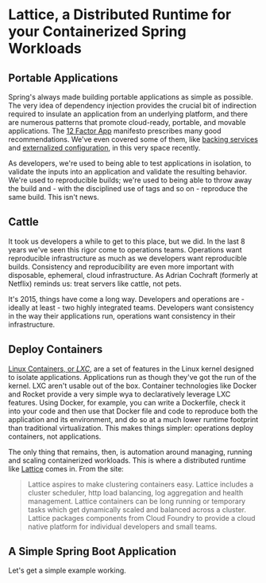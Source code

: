 # Lattice, a Distributed Runtime for your Containerized Spring Workloads

## Portable Applications

Spring's always made building portable applications as simple as possible. The very idea of dependency injection  provides the crucial bit of indirection required to insulate an application from an underlying platform, and there are numerous patterns that promote cloud-ready, portable, and movable applications. The [12 Factor App](http:/12factor.net) manifesto prescribes many good recommendations. We've even covered some of them, like  [backing services](https://spring.io/blog/2015/01/27/12-factor-app-style-backing-services-with-spring-and-cloud-foundry) and [externalized configuration](https://spring.io/blog/2015/01/13/configuring-it-all-out-or-12-factor-app-style-configuration-with-spring), in this very space recently.

As developers, we're used to being able to test applications in isolation, to validate the inputs into an application and validate the resulting behavior.  We're used to reproducible builds; we're used to being able to throw away the build and - with the disciplined use of tags and so on - reproduce the same build. This isn't news.

## Cattle

It took us developers a while to get to this place, but we did. In the last 8 years we've seen this rigor come to operations teams. Operations want reproducible infrastructure as much as we developers want reproducible builds. Consistency and reproducibility are even more important with disposable, ephemeral, cloud infrastructure. As Adrian Cochraft (formerly at Netflix) reminds us: treat servers like cattle, not pets.

It's 2015, things have come a long way. Developers and operations are - ideally at least - two highly integrated teams. Developers want consistency in the way their applications run, operations want consistency in their infrastructure.  

## Deploy Containers

[Linux Containers, or _LXC_](http://wikipedia.com/wiki/LXC), are a set of features in the Linux kernel designed to isolate applications. Applications run as though they've got the run of the kernel. LXC aren't usable out of the box. Container technologies like Docker and Rocket provide a very simple wya to declaratively leverage LXC features. Using Docker, for example, you can write a Dockerfile, check it into your code and then use that Docker file and code to reproduce both the application and its environment, and do so at a much lower runtime footprint than traditional virtualization. This makes things simpler: operations deploy containers, not applications.

The only thing that remains, then, is automation around managing, running and scaling containerized workloads. This is where a distributed runtime like [Lattice](http://lattice.cf) comes in. From the site:

> Lattice aspires to make clustering containers easy. Lattice includes a cluster scheduler, http load balancing, log aggregation and health management. Lattice containers can be long running or temporary tasks which get dynamically scaled and balanced across a cluster. Lattice packages components from Cloud Foundry to provide a cloud native platform for individual developers and small teams.

## A Simple Spring Boot Application

Let's get a simple example working.
